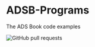 # ADSB-Programs

The ADS Book code examples

![GitHub pull requests](https://img.shields.io/github/workflow/status/ashtanyuk/ADSB-Programs/release)
